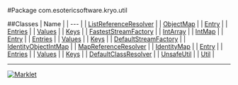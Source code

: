 #Package com.esotericsoftware.kryo.util

##Classes
| Name |
| --- |
| [ListReferenceResolver](ListReferenceResolver.md) |
| [ObjectMap](ObjectMap.md) |
| [Entry](Entry.md) |
| [Entries](Entries.md) |
| [Values](Values.md) |
| [Keys](Keys.md) |
| [FastestStreamFactory](FastestStreamFactory.md) |
| [IntArray](IntArray.md) |
| [IntMap](IntMap.md) |
| [Entry](Entry.md) |
| [Entries](Entries.md) |
| [Values](Values.md) |
| [Keys](Keys.md) |
| [DefaultStreamFactory](DefaultStreamFactory.md) |
| [IdentityObjectIntMap](IdentityObjectIntMap.md) |
| [MapReferenceResolver](MapReferenceResolver.md) |
| [IdentityMap](IdentityMap.md) |
| [Entry](Entry.md) |
| [Entries](Entries.md) |
| [Values](Values.md) |
| [Keys](Keys.md) |
| [DefaultClassResolver](DefaultClassResolver.md) |
| [UnsafeUtil](UnsafeUtil.md) |
| [Util](Util.md) |

---

[![Marklet](https://img.shields.io/badge/Generated%20by-Marklet-green.svg)](https://github.com/Faylixe/marklet)